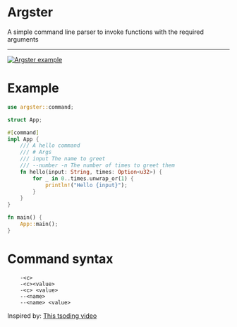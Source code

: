 # Argster

A simple command line parser to invoke functions with the required arguments

---

[![Argster example](https://asciinema.org/a/RWWvftRNrYWhJC8dFZV4f9lcI.svg)](https://asciinema.org/a/RWWvftRNrYWhJC8dFZV4f9lcI)

# Example

```rs
use argster::command;

struct App;

#[command]
impl App {
    /// A hello command
    /// # Args
    /// input The name to greet
    /// --number -n The number of times to greet them
    fn hello(input: String, times: Option<u32>) {
        for _ in 0..times.unwrap_or(1) {
            println!("Hello {input}");
        }
    }
}

fn main() {
    App::main();
}
```

# Command syntax

```
    -<c>
    -<c><value>
    -<c> <value>
    --<name>
    --<name> <value>
```

Inspired by: [This tsoding video](https://www.youtube.com/watch?v=LQ2rX5B0DUA)
